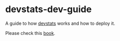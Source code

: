# devstats-dev-guide

A guide to how [devstats](https://github.com/cncf/devstatscode) works and how to deploy it.

Please check this [book](https://dev-guide.devstats.tidb.io).
